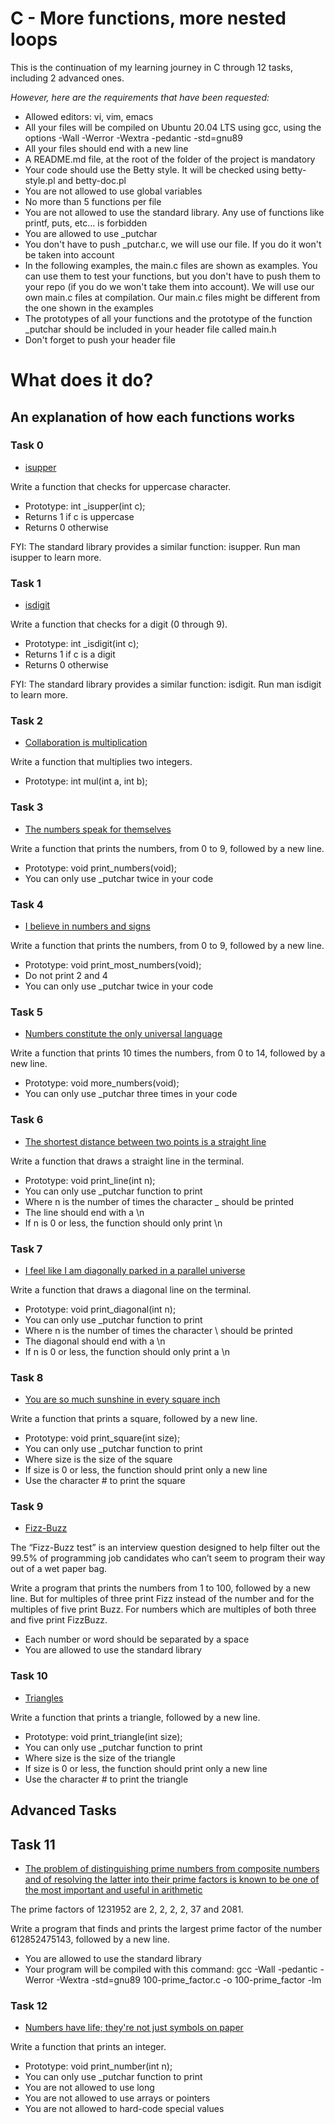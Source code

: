 # C - More functions, more nested loops

This is the continuation of my learning journey in C through 12 tasks, including 2 advanced ones.

*However, here are the requirements that have been requested:*

* Allowed editors: vi, vim, emacs
* All your files will be compiled on Ubuntu 20.04 LTS using gcc, using the options -Wall -Werror -Wextra -pedantic -std=gnu89
* All your files should end with a new line
* A README.md file, at the root of the folder of the project is mandatory
* Your code should use the Betty style. It will be checked using betty-style.pl and betty-doc.pl
* You are not allowed to use global variables
* No more than 5 functions per file
* You are not allowed to use the standard library. Any use of functions like printf, puts, etc… is forbidden
* You are allowed to use _putchar
* You don't have to push _putchar.c, we will use our file. If you do it won't be taken into account
* In the following examples, the main.c files are shown as examples. You can use them to test your functions, but you don't have to push them to your repo (if you do we won't take them into account).
We will use our own main.c files at compilation. Our main.c files might be different from the one shown in the examples
* The prototypes of all your functions and the prototype of the function _putchar should be included in your header file called main.h
* Don't forget to push your header file


# **What does it do?**

## **An explanation of how each functions works**


### **Task 0**
* [isupper](https://github.com/Aluranae/holbertonschool-low_level_programming/blob/main/more_functions_nested_loops/0-isupper.c)

Write a function that checks for uppercase character.

* Prototype: int _isupper(int c);
* Returns 1 if c is uppercase
* Returns 0 otherwise

FYI: The standard library provides a similar function: isupper. Run man isupper to learn more.



### **Task 1**
* [isdigit](https://github.com/Aluranae/holbertonschool-low_level_programming/blob/main/more_functions_nested_loops/1-isdigit.c)

Write a function that checks for a digit (0 through 9).

* Prototype: int _isdigit(int c);
* Returns 1 if c is a digit
* Returns 0 otherwise

FYI: The standard library provides a similar function: isdigit. Run man isdigit to learn more.



### **Task 2**
* [Collaboration is multiplication](https://github.com/Aluranae/holbertonschool-low_level_programming/blob/main/more_functions_nested_loops/2-mul.c)

Write a function that multiplies two integers.

* Prototype: int mul(int a, int b);



### **Task 3**
* [The numbers speak for themselves](https://github.com/Aluranae/holbertonschool-low_level_programming/blob/main/more_functions_nested_loops/3-print_numbers.c)

Write a function that prints the numbers, from 0 to 9, followed by a new line.

* Prototype: void print_numbers(void);
* You can only use _putchar twice in your code



### **Task 4**
* [I believe in numbers and signs](https://github.com/Aluranae/holbertonschool-low_level_programming/blob/main/more_functions_nested_loops/4-print_most_numbers.c)

Write a function that prints the numbers, from 0 to 9, followed by a new line.

* Prototype: void print_most_numbers(void);
* Do not print 2 and 4
* You can only use _putchar twice in your code



### **Task 5**
* [Numbers constitute the only universal language](https://github.com/Aluranae/holbertonschool-low_level_programming/blob/main/more_functions_nested_loops/5-more_numbers.c)

Write a function that prints 10 times the numbers, from 0 to 14, followed by a new line.

* Prototype: void more_numbers(void);
* You can only use _putchar three times in your code



### **Task 6**
* [The shortest distance between two points is a straight line](https://github.com/Aluranae/holbertonschool-low_level_programming/blob/main/more_functions_nested_loops/6-print_line.c)

Write a function that draws a straight line in the terminal.

* Prototype: void print_line(int n);
* You can only use _putchar function to print
* Where n is the number of times the character _ should be printed
* The line should end with a \n
* If n is 0 or less, the function should only print \n



### **Task 7**
* [I feel like I am diagonally parked in a parallel universe](https://github.com/Aluranae/holbertonschool-low_level_programming/blob/main/more_functions_nested_loops/7-print_diagonal.c)

Write a function that draws a diagonal line on the terminal.

* Prototype: void print_diagonal(int n);
* You can only use _putchar function to print
* Where n is the number of times the character \ should be printed
* The diagonal should end with a \n
* If n is 0 or less, the function should only print a \n



### **Task 8**
* [You are so much sunshine in every square inch](https://github.com/Aluranae/holbertonschool-low_level_programming/blob/main/more_functions_nested_loops/8-print_square.c)

Write a function that prints a square, followed by a new line.

* Prototype: void print_square(int size);
* You can only use _putchar function to print
* Where size is the size of the square
* If size is 0 or less, the function should print only a new line
* Use the character # to print the square



### **Task 9**
* [Fizz-Buzz](https://github.com/Aluranae/holbertonschool-low_level_programming/blob/main/more_functions_nested_loops/9-fizz_buzz.c)

The “Fizz-Buzz test” is an interview question designed to help filter out the 99.5% of programming job candidates who can’t seem to program their way out of a wet paper bag.

Write a program that prints the numbers from 1 to 100, followed by a new line. But for multiples of three print Fizz instead of the number and for the multiples of five print Buzz. For numbers which are multiples of both three and five print FizzBuzz.

* Each number or word should be separated by a space
* You are allowed to use the standard library



### **Task 10**
* [Triangles](https://github.com/Aluranae/holbertonschool-low_level_programming/blob/main/more_functions_nested_loops/10-print_triangle.c)

Write a function that prints a triangle, followed by a new line.

* Prototype: void print_triangle(int size);
* You can only use _putchar function to print
* Where size is the size of the triangle
* If size is 0 or less, the function should print only a new line
* Use the character # to print the triangle



## Advanced Tasks



## **Task 11**
* [The problem of distinguishing prime numbers from composite numbers and of resolving the latter into their prime factors is known to be one of the most important and useful in arithmetic](https://github.com/Aluranae/holbertonschool-low_level_programming/blob/main/more_functions_nested_loops/100-prime_factor.c)

The prime factors of 1231952 are 2, 2, 2, 2, 37 and 2081.

Write a program that finds and prints the largest prime factor of the number 612852475143, followed by a new line.

* You are allowed to use the standard library
* Your program will be compiled with this command: gcc -Wall -pedantic -Werror -Wextra -std=gnu89 100-prime_factor.c -o 100-prime_factor -lm



### **Task 12**
* [Numbers have life; they're not just symbols on paper](https://github.com/Aluranae/holbertonschool-low_level_programming/blob/main/more_functions_nested_loops/101-print_number.c)

Write a function that prints an integer.

* Prototype: void print_number(int n);
* You can only use _putchar function to print
* You are not allowed to use long
* You are not allowed to use arrays or pointers
* You are not allowed to hard-code special values